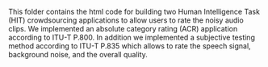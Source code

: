 This folder contains the html code for building two Human Intelligence Task (HIT) crowdsourcing applications to allow users to rate the noisy audio clips. We implemented an absolute category rating (ACR) application according to ITU-T P.800. In addition we implemented a subjective testing method according to ITU-T P.835 which allows to rate the speech signal, background noise, and the overall quality.
